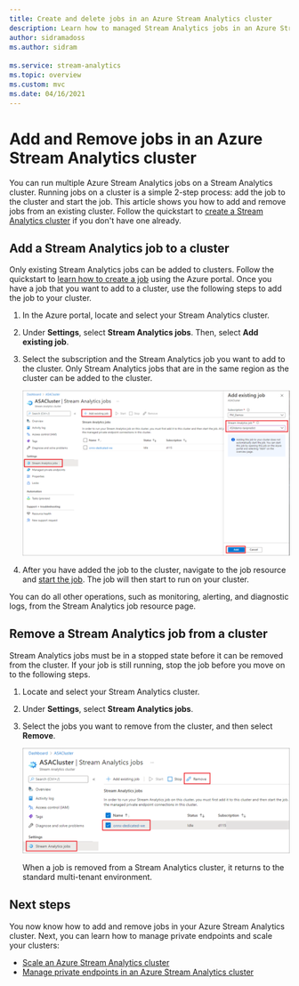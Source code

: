 ```yaml
---
title: Create and delete jobs in an Azure Stream Analytics cluster
description: Learn how to managed Stream Analytics jobs in an Azure Stream Analytics cluster
author: sidramadoss
ms.author: sidram

ms.service: stream-analytics
ms.topic: overview
ms.custom: mvc
ms.date: 04/16/2021
---
```


# Add and Remove jobs in an Azure Stream Analytics cluster

You can run multiple Azure Stream Analytics jobs on a Stream Analytics cluster. Running jobs on a cluster is a simple 2-step process: add the job to the cluster and start the job. This article shows you how to add and remove jobs from an existing cluster. Follow the quickstart to [create a Stream Analytics cluster](create-cluster.md) if you don't have one already.

## Add a Stream Analytics job to a cluster

Only existing Stream Analytics jobs can be added to clusters. Follow the quickstart to [learn how to create a job](stream-analytics-quick-create-portal.md) using the Azure portal. Once you have a job that you want to add to a cluster, use the following steps to add the job to your cluster.

1. In the Azure portal, locate and select your Stream Analytics cluster.

1. Under **Settings**, select **Stream Analytics jobs**. Then, select **Add existing job**.

1. Select the subscription and the Stream Analytics job you want to add to the cluster. Only Stream Analytics jobs that are in the same region as the cluster can be added to the cluster.

   ![Add job to cluster](./media/manage-jobs-cluster/add-job.png)

1. After you have added the job to the cluster, navigate to the job resource and [start the job](start-job.md#azure-portal). The job will then start to run on your cluster.

You can do all other operations, such as monitoring, alerting, and diagnostic logs, from the Stream Analytics job resource page.

## Remove a Stream Analytics job from a cluster

Stream Analytics jobs must be in a stopped state before it can be removed from the cluster. If your job is still running, stop the job before you move on to the following steps.

1. Locate and select your Stream Analytics cluster.

1. Under **Settings**, select **Stream Analytics jobs**.

1. Select the jobs you want to remove from the cluster, and then select **Remove**.

   ![remove job from cluster](./media/manage-jobs-cluster/remove-job.png)

   When a job is removed from a Stream Analytics cluster, it returns to the standard multi-tenant environment.

## Next steps

You now know how to add and remove jobs in your Azure Stream Analytics cluster. Next, you can learn how to manage private endpoints and scale your clusters:

* [Scale an Azure Stream Analytics cluster](scale-cluster.md)
* [Manage private endpoints in an Azure Stream Analytics cluster](private-endpoints.md)
